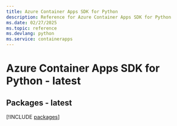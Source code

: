 ```yaml
---
title: Azure Container Apps SDK for Python
description: Reference for Azure Container Apps SDK for Python
ms.date: 02/27/2025
ms.topic: reference
ms.devlang: python
ms.service: containerapps
---
```

# Azure Container Apps SDK for Python - latest
## Packages - latest
[!INCLUDE [packages](container-apps-index.md)]